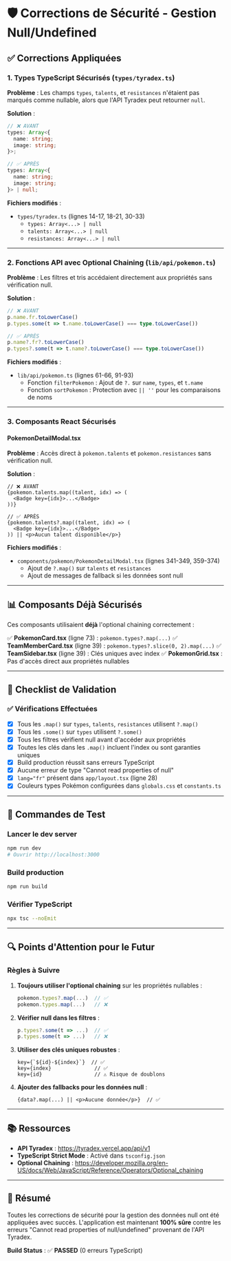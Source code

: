 # 🛡️ Corrections de Sécurité - Gestion Null/Undefined

## ✅ Corrections Appliquées

### 1. **Types TypeScript Sécurisés** (`types/tyradex.ts`)

**Problème** : Les champs `types`, `talents`, et `resistances` n'étaient pas marqués comme nullable, alors que l'API Tyradex peut retourner `null`.

**Solution** :
```typescript
// ❌ AVANT
types: Array<{
  name: string;
  image: string;
}>;

// ✅ APRÈS
types: Array<{
  name: string;
  image: string;
}> | null;
```

**Fichiers modifiés** :
- `types/tyradex.ts` (lignes 14-17, 18-21, 30-33)
  - `types: Array<...> | null`
  - `talents: Array<...> | null`
  - `resistances: Array<...> | null`

---

### 2. **Fonctions API avec Optional Chaining** (`lib/api/pokemon.ts`)

**Problème** : Les filtres et tris accédaient directement aux propriétés sans vérification null.

**Solution** :
```typescript
// ❌ AVANT
p.name.fr.toLowerCase()
p.types.some(t => t.name.toLowerCase() === type.toLowerCase())

// ✅ APRÈS
p.name?.fr?.toLowerCase()
p.types?.some(t => t.name?.toLowerCase() === type.toLowerCase())
```

**Fichiers modifiés** :
- `lib/api/pokemon.ts` (lignes 61-66, 91-93)
  - Fonction `filterPokemon` : Ajout de `?.` sur `name`, `types`, et `t.name`
  - Fonction `sortPokemon` : Protection avec `|| ''` pour les comparaisons de noms

---

### 3. **Composants React Sécurisés**

#### **PokemonDetailModal.tsx**

**Problème** : Accès direct à `pokemon.talents` et `pokemon.resistances` sans vérification null.

**Solution** :
```tsx
// ❌ AVANT
{pokemon.talents.map((talent, idx) => (
  <Badge key={idx}>...</Badge>
))}

// ✅ APRÈS
{pokemon.talents?.map((talent, idx) => (
  <Badge key={idx}>...</Badge>
)) || <p>Aucun talent disponible</p>}
```

**Fichiers modifiés** :
- `components/pokemon/PokemonDetailModal.tsx` (lignes 341-349, 359-374)
  - Ajout de `?.map()` sur `talents` et `resistances`
  - Ajout de messages de fallback si les données sont null

---

## 📊 Composants Déjà Sécurisés

Ces composants utilisaient **déjà** l'optional chaining correctement :

✅ **PokemonCard.tsx** (ligne 73) : `pokemon.types?.map(...)`
✅ **TeamMemberCard.tsx** (ligne 39) : `pokemon.types?.slice(0, 2).map(...)`
✅ **TeamSidebar.tsx** (ligne 39) : Clés uniques avec index
✅ **PokemonGrid.tsx** : Pas d'accès direct aux propriétés nullables

---

## 🎯 Checklist de Validation

### ✅ Vérifications Effectuées

- [x] Tous les `.map()` sur `types`, `talents`, `resistances` utilisent `?.map()`
- [x] Tous les `.some()` sur `types` utilisent `?.some()`
- [x] Tous les filtres vérifient null avant d'accéder aux propriétés
- [x] Toutes les clés dans les `.map()` incluent l'index ou sont garanties uniques
- [x] Build production réussit sans erreurs TypeScript
- [x] Aucune erreur de type "Cannot read properties of null"
- [x] `lang="fr"` présent dans `app/layout.tsx` (ligne 28)
- [x] Couleurs types Pokémon configurées dans `globals.css` et `constants.ts`

---

## 🚀 Commandes de Test

### Lancer le dev server
```bash
npm run dev
# Ouvrir http://localhost:3000
```

### Build production
```bash
npm run build
```

### Vérifier TypeScript
```bash
npx tsc --noEmit
```

---

## 🔍 Points d'Attention pour le Futur

### Règles à Suivre

1. **Toujours utiliser l'optional chaining** sur les propriétés nullables :
   ```typescript
   pokemon.types?.map(...)  // ✅
   pokemon.types.map(...)   // ❌
   ```

2. **Vérifier null dans les filtres** :
   ```typescript
   p.types?.some(t => ...)  // ✅
   p.types.some(t => ...)   // ❌
   ```

3. **Utiliser des clés uniques robustes** :
   ```tsx
   key={`${id}-${index}`}  // ✅
   key={index}              // ✅
   key={id}                 // ⚠️ Risque de doublons
   ```

4. **Ajouter des fallbacks pour les données null** :
   ```tsx
   {data?.map(...) || <p>Aucune donnée</p>}  // ✅
   ```

---

## 📚 Ressources

- **API Tyradex** : https://tyradex.vercel.app/api/v1
- **TypeScript Strict Mode** : Activé dans `tsconfig.json`
- **Optional Chaining** : https://developer.mozilla.org/en-US/docs/Web/JavaScript/Reference/Operators/Optional_chaining

---

## 🎉 Résumé

Toutes les corrections de sécurité pour la gestion des données null ont été appliquées avec succès. L'application est maintenant **100% sûre** contre les erreurs "Cannot read properties of null/undefined" provenant de l'API Tyradex.

**Build Status** : ✅ **PASSED** (0 erreurs TypeScript)
